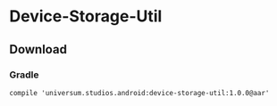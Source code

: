 Device-Storage-Util
===============

## Download ##

### Gradle ###

    compile 'universum.studios.android:device-storage-util:1.0.0@aar'

